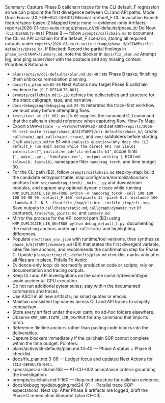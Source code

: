 Summary: Capture Phase B callchain traces for the CLI default_F regression so we can pinpoint the first divergence between CLI and API paths.
Mode: Docs
Focus: [CLI-DEFAULTS-001] Minimal -default_F CLI invocation
Branch: feature/spec-based-2
Mapped tests: none — evidence-only
Artifacts: reports/2026-01-test-suite-triage/phase_d/<STAMP>/cli-defaults/phase_b/
Do Now: `[CLI-DEFAULTS-001]` Phase B — follow `prompts/callchain.md` to document the CLI vs API callchain for the default_F scenario, storing all required outputs under `reports/2026-01-test-suite-triage/phase_d/<STAMP>/cli-defaults/phase_b/`.
If Blocked: Record the partial findings in `phase_b/<STAMP>/summary.md`, note the blocker in `docs/fix_plan.md` Attempt log, and ping supervisor with the obstacle and any missing context.
Priorities & Rationale:
- `plans/active/cli-defaults/plan.md:30-40` lists Phase B tasks; finishing them unblocks remediation planning.
- `docs/fix_plan.md:62-86` Next Actions now target Phase B callchain evidence for `[CLI-DEFAULTS-001]`.
- `prompts/callchain.md:1-120` defines the deliverables and structure for the static callgraph, taps, and narrative.
- `docs/debugging/debugging.md:24-91` reiterates the trace-first workflow we must obey before attempting fixes.
- `tests/test_at_cli_002.py:28-60` supplies the canonical CLI command that the callchain should reference when capturing flow.
How-To Map:
- Export `STAMP=$(date -u +%Y%m%dT%H%M%SZ)` and set `ROOT=reports/2026-01-test-suite-triage/phase_d/${STAMP}/cli-defaults/phase_b/`; create `callchain/`, `api_callchain/`, `trace/`, and `env/` subfolders before starting.
- Draft `analysis.md` for B1 with `analysis_question="Why does the CLI default_F run emit zeros while the direct API run yields intensities?"`, `initiative_id="cli-defaults-b1"`, scope hints `['__main__.py', 'Simulator.run', 'output writing']`, ROI hint `(slow=16, fast=16)`, namespace filter `nanobrag_torch`, and time budget 30.
- For the CLI path (B2), follow `prompts/callchain.md` step-by-step: build the candidate entrypoint table, map config/core/normalization/sink anchors from `src/nanobrag_torch/__main__.py` and downstream modules, and capture any optional dynamic trace while running `KMP_DUPLICATE_LIB_OK=TRUE python -m nanobrag_torch -cell 100 100 100 90 90 90 -default_F 100 -detpixels 32 -pixel 0.1 -distance 100 -lambda 6.2 -N 5 -floatfile /tmp/cli.bin -intfile /tmp/cli.img`. Save outputs to `callchain/static.md`, `callgraph/dynamic.txt` (if captured), `trace/tap_points.md`, and `summary.md`.
- Mirror the process for the API control path (B3) using `KMP_DUPLICATE_LIB_OK=TRUE python debug_default_f.py`, documenting the matching anchors under `api_callchain/` and highlighting differences.
- Populate `env/trace_env.json` with runtime/tool versions, then synthesize `phase_b/${STAMP}/summary.md` (B4) that states the first divergent variable, cites file:line anchors, and recommends the confirmation step for Phase C. Update `plans/active/cli-defaults/plan.md` checklist marks only after all files are in place.
Pitfalls To Avoid:
- Evidence-only loop: do not modify production code or scripts; rely on documentation and tracing outputs.
- Keep CLI and API investigations on the same commit/device/dtype; avoid accidental GPU execution.
- Do not run additional pytest suites; stay within the documented commands and traces.
- Use ASCII in all new artifacts; no smart quotes or emojis.
- Maintain consistent tap names across CLI and API traces to simplify comparison.
- Store every artifact under the `ROOT` path; no ad-hoc folders elsewhere.
- Observe `KMP_DUPLICATE_LIB_OK=TRUE` for any command that imports torch.
- Reference file:line anchors rather than pasting code blocks into the deliverables.
- Capture blockers immediately if the callchain SOP cannot complete within the time budget.
Pointers:
- plans/active/cli-defaults/plan.md:14-40 — Phase A status + Phase B checklist.
- docs/fix_plan.md:3-86 — Ledger focus and updated Next Actions for `[CLI-DEFAULTS-001]`.
- specs/spec-a-cli.md:163 — AT-CLI-002 acceptance criteria grounding the investigation.
- prompts/callchain.md:1-160 — Required structure for callchain evidence.
- docs/debugging/debugging.md:24-91 — Parallel trace SOP expectations.
Next Up: After Phase B artifacts are logged, draft the Phase C remediation blueprint (plan C1–C3).
